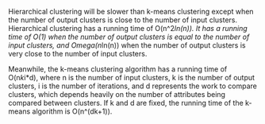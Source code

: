 Hierarchical clustering will be slower than k-means clustering except when the number of output clusters is close to the number of input clusters. Hierarchical clustering has a running time of O(n^2*ln(n)). It has a running time of O(1) when the number of output clusters is equal to the number of input clusters, and Omega(n*ln(n)) when the number of output clusters is very close to the number of input clusters. 

Meanwhile, the k-means clustering algorithm has a running time of O(n*k*i*d), where n is the number of input clusters, k is the number of output clusters, i is the number of iterations, and d represents the work to compare clusters, which depends heavily on the number of attributes being compared between clusters. If k and d are fixed, the running time of the k-means algorithm is O(n^(dk+1)).